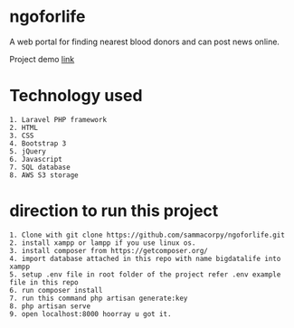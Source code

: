 ﻿# ngoforlife
 A web portal for finding nearest blood donors and can post news online.
 
 
 Project demo [link](https://ngoforlife.herokuapp.com/)
 

# Technology used
    1. Laravel PHP framework
    2. HTML
    3. CSS
    4. Bootstrap 3
    5. jQuery
    6. Javascript
    7. SQL database
    8. AWS S3 storage



# direction to run this project
    1. Clone with git clone https://github.com/sammacorpy/ngoforlife.git
    2. install xampp or lampp if you use linux os.
    3. install composer from https://getcomposer.org/
    4. import database attached in this repo with name bigdatalife into xampp 
    5. setup .env file in root folder of the project refer .env example file in this repo
    6. run composer install
    7. run this command php artisan generate:key
    8. php artisan serve
    9. open localhost:8000 hoorray u got it.
    

    
